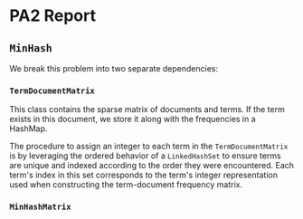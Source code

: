 # PA2 Report

## `MinHash`
We break this problem into two separate dependencies:
### `TermDocumentMatrix`
This class contains the sparse matrix of documents and terms. If the term exists in this document, we store it along with the frequencies in a HashMap.

The procedure to assign an integer to each term in the `TermDocumentMatrix` is by leveraging the ordered behavior of a `LinkedHashSet` to ensure terms are unique and indexed according to the order they were encountered. 
Each term's index in this set corresponds to the term's integer representation used when constructing the term-document frequency matrix.

### `MinHashMatrix`


